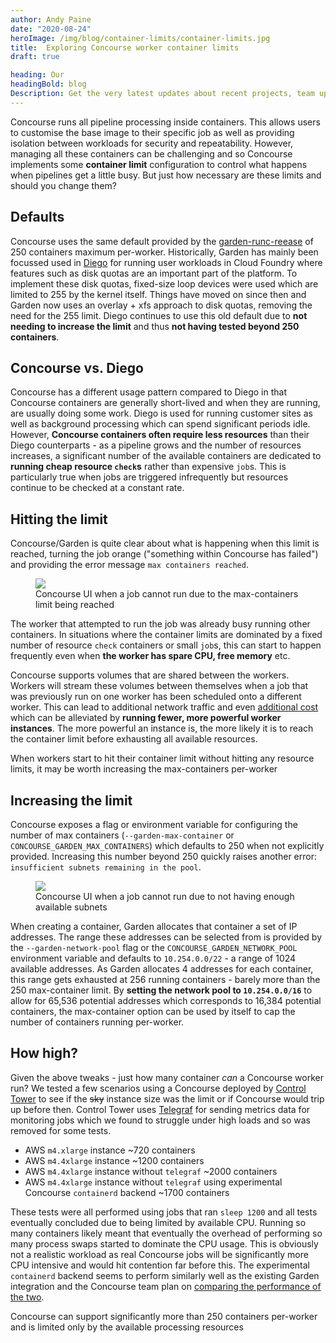```yaml
---
author: Andy Paine
date: "2020-08-24"
heroImage: /img/blog/container-limits/container-limits.jpg
title:  Exploring Concourse worker container limits
draft: true

heading: Our
headingBold: blog
Description: Get the very latest updates about recent projects, team updates, thoughts and industry news from our team of EngineerBetter experts.
---
```


Concourse runs all pipeline processing inside containers. This allows users to customise the base image to their specific job as well as providing isolation between workloads for security and repeatability. However, managing all these containers can be challenging and so Concourse implements some **container limit** configuration to control what happens when pipelines get a little busy. But just how necessary are these limits and should you change them?

## Defaults
Concourse uses the same default provided by the [garden-runc-reease](https://github.com/cloudfoundry/garden-runc-release) of 250 containers maximum per-worker. Historically, Garden has mainly been focussed used in [Diego](https://docs.cloudfoundry.org/concepts/diego/diego-architecture.html) for running user workloads in Cloud Foundry where features such as disk quotas are an important part of the platform. To implement these disk quotas, fixed-size loop devices were used which are limited to 255 by the kernel itself. Things have moved on since then and Garden now uses an overlay + xfs approach to disk quotas, removing the need for the 255 limit. Diego continues to use this old default due to **not needing to increase the limit** and thus **not having tested beyond 250 containers**.

## Concourse vs. Diego
Concourse has a different usage pattern compared to Diego in that Concourse containers are generally short-lived and when they are running, are usually doing some work. Diego is used for running customer sites as well as background processing which can spend significant periods idle. However, **Concourse containers often require less resources** than their Diego counterparts - as a pipeline grows and the number of resources increases, a significant number of the available containers are dedicated to **running cheap resource `check`s** rather than expensive `job`s. This is particularly true when jobs are triggered infrequently but resources continue to be checked at a constant rate.

## Hitting the limit
Concourse/Garden is quite clear about what is happening when this limit is reached, turning the job orange ("something within Concourse has failed") and providing the error message `max containers reached`.

<figure>
  <img src="/img/blog/container-limits/max-containers.png" class="fit image">
  <figcaption>Concourse UI when a job cannot run due to the max-containers limit being reached</figcaption>
</figure>

The worker that attempted to run the job was already busy running other containers. In situations where the container limits are dominated by a fixed number of resource `check` containers or small `job`s, this can start to happen frequently even when **the worker has spare CPU, free memory** etc.

Concourse supports volumes that are shared between the workers. Workers will stream these volumes between themselves when a job that was previously run on one worker has been scheduled onto a different worker. This can lead to additional network traffic and even [additional cost](https://aws.amazon.com/ec2/pricing/on-demand/#Data_Transfer) which can be alleviated by **running fewer, more powerful worker instances**. The more powerful an instance is, the more likely it is to reach the container limit before exhausting all available resources.

<section class="boxout">
<p>When workers start to hit their container limit without hitting any resource limits, it may be worth increasing the max-containers per-worker</p>
</section>

## Increasing the limit
Concourse exposes a flag or environment variable for configuring the number of max containers (`--garden-max-container` or `CONCOURSE_GARDEN_MAX_CONTAINERS`) which defaults to 250 when not explicitly provided. Increasing this number beyond 250 quickly raises another error: `insufficient subnets remaining in the pool`.
<figure>
  <img src="/img/blog/container-limits/insufficient-subnets.png" class="fit image">
  <figcaption>Concourse UI when a job cannot run due to not having enough available subnets</figcaption>
</figure>

When creating a container, Garden allocates that container a set of IP addresses. The range these addresses can be selected from is provided by the `--garden-network-pool` flag or the `CONCOURSE_GARDEN_NETWORK_POOL` environment variable and defaults to `10.254.0.0/22` - a range of 1024 available addresses. As Garden allocates 4 addresses for each container, this range gets exhausted at 256 running containers - barely more than the 250 max-container limit. By **setting the network pool to `10.254.0.0/16`** to allow for 65,536 potential addresses which corresponds to 16,384 potential containers, the max-container option can be used by itself to cap the number of containers running per-worker.

## How high?
Given the above tweaks - just how many container _can_ a Concourse worker run? We tested a few scenarios using a Concourse deployed by [Control Tower](https://github.com/EngineerBetter/control-tower) to see if the ~~sky~~ instance size was the limit or if Concourse would trip up before then. Control Tower uses [Telegraf](https://www.influxdata.com/time-series-platform/telegraf/) for sending metrics data for monitoring jobs which we found to struggle under high loads and so was removed for some tests.

* AWS `m4.xlarge` instance ~720 containers
* AWS `m4.4xlarge` instance ~1200 containers
* AWS `m4.4xlarge` instance without `telegraf` ~2000 containers
* AWS `m4.4xlarge` instance without `telegraf` using experimental Concourse `containerd` backend ~1700 containers

These tests were all performed using jobs that ran `sleep 1200` and all tests eventually concluded due to being limited by available CPU. Running so many containers likely meant that eventually the overhead of performing so many process swaps started to dominate the CPU usage. This is obviously not a realistic workload as real Concourse jobs will be significantly more CPU intensive and would hit contention far before this. The experimental `containerd` backend seems to perform similarly well as the existing Garden integration and the Concourse team plan on [comparing the performance of the two](https://github.com/concourse/concourse/issues/5545).

<section class="boxout">
<p>Concourse can support significantly more than 250 containers per-worker and is limited only by the available processing resources</p>
</section>